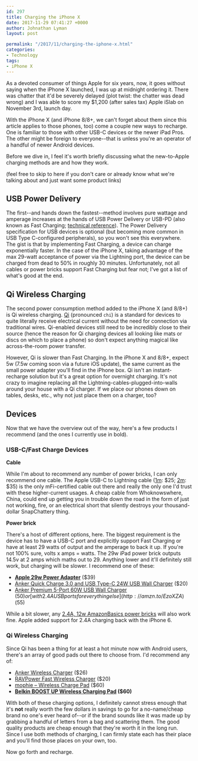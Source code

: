 ```yaml
---
id: 297
title: Charging the iPhone X
date: 2017-11-29 07:41:27 +0000
author: Johnathan Lyman
layout: post

permalink: "/2017/11/charging-the-iphone-x.html"
categories:
- Technology
tags:
- iPhone X
---
```

As a devoted consumer of things Apple for six years, now, it goes without saying when the iPhone X launched, I was up at midnight ordering it. There was chatter that it'd be severely delayed (plot twist: the chatter was dead wrong) and I was able to score my $1,200 (after sales tax) Apple iSlab on November 3rd, launch day.

With the iPhone X (and iPhone 8/8+, we can't forget about them since this article applies to those phones, too) come a couple new ways to recharge. One is familiar to those with other USB-C devices or the newer iPad Pros. The other might be foreign to everyone--that is unless you're an operator of a handful of newer Android devices.

Before we dive in, I feel it's worth briefly discussing what the new-to-Apple charging methods are and how they work.

(feel free to skip to here if you don't care or already know what we're talking about and just want some product links)

## USB Power Delivery

The first--and hands down the fastest--method involves pure wattage and amperage increases at the hands of USB Power Delivery or USB-PD (also known as Fast Charging; [technical reference](http://www.usb.org/developers/powerdelivery/)). The Power Delivery specification for USB devices is optional (but becoming more common in USB Type C-configured peripherals), so you won't see this everywhere. The gist is that by implementing Fast Charging, a device can charge exponentially faster. In the case of the iPhone X, taking advantage of the max 29-watt acceptance of power via the Lightning port, the device can be charged from dead to 50% in roughly 30 minutes. Unfortunately, not all cables or power bricks support Fast Charging but fear not; I've got a list of what's good at the end.

## Qi Wireless Charging

The second power consumption method added to the iPhone X (and 8/8+) is Qi wireless charging. [Qi](https://arstechnica.com/gadgets/2017/09/how-qi-wireless-charging-works-and-why-it-hasnt-taken-over-yet/) (pronounced `chi`) is a standard for devices to quite literally receive electrical current without the need for connection via traditional wires. Qi-enabled devices still need to be incredibly close to their source (hence the reason for Qi charging devices all looking like mats or discs on which to place a phone) so don't expect anything magical like across-the-room power transfer.

However, Qi is slower than Fast Charging. In the iPhone X and 8/8+, expect 5w (7.5w coming soon via a future iOS update), the same current as the small power adapter you'll find in the iPhone box. Qi isn't an instant-recharge solution but it's a great option for overnight charging. It's not crazy to imagine replacing all the Lightning-cables-plugged-into-walls around your house with a Qi charger. If we place our phones down on tables, desks, etc., why not just place them on a charger, too?

## Devices

Now that we have the overview out of the way, here's a few products I recommend (and the ones I currently use in bold).

### USB-C/Fast Charge Devices

**Cable**

While I'm about to recommend any number of power bricks, I can only recommend one cable. The Apple USB-C to Lightning cable ([1m](https://www.apple.com/shop/product/MK0X2AM/A/usb-c-to-lightning-cable-1-m?fnode=85): $25; [2m](https://www.apple.com/shop/product/MKQ42AM/A/usb-c-to-lightning-cable-2-m?fnode=85): $35) is the only mFi-certified cable out there and really the only one I'd trust with these higher-current usages. A cheap cable from Whoknowswhere, China, could end up getting you in trouble down the road in the form of just not working, fire, or an electrical short that silently destroys your thousand-dollar SnapChattery thing.

**Power brick**

There's a host of different options, here. The biggest requirement is the device has to have a USB-C port and explicitly support Fast Charging or have at least 29 watts of output and the amperage to back it up. If you're not 100% sure, volts x amps = watts. The 29w iPad power brick outputs 14.5v at 2 amps which maths out to 29. Anything lower and it'll definitely still work, but charging will be slower. I recommend one of these:

*   **[Apple 29w Power Adapter](https://www.apple.com/shop/product/MJ262LL/A/29w-usb%E2%80%91c-power-adapter?fnode=85)** ($39)
*   [Anker Quick Charge 3.0 and USB Type-C 24W USB Wall Charger](http://amzn.to/EbMSVJ) ($20)
*   [Anker Premium 5-Port 60W USB Wall Charger](http://amzn.to/ATHJX0) ($50) or [with 2.4A USB ports for everything else](http://amzn.to/EzoXZA) ($55)

While a bit slower, any [2.4A, 12w AmazonBasics power bricks](http://amzn.to/DsLGmw) will also work fine. Apple added support for 2.4A charging back with the iPhone 6.

### Qi Wireless Charging

Since Qi has been a thing for at least a hot minute now with Android users, there's an array of good pads out there to choose from. I'd recommend any of:

*   [Anker Wireless Charger](http://amzn.to/2zOnwuI) ($26)
*   [RAVPower Fast Wireless Charger](http://amzn.to/2ju7viE) ($20)
*   [mophie – Wireless Charge Pad](http://amzn.to/2BnGDrL) ($60)
*   **[Belkin BOOST UP Wireless Charging Pad](http://amzn.to/EBcm3q) ($60)**

With both of these charging options, I definitely cannot stress enough that it's **not** really worth the few dollars in savings to go for a no-name/cheap brand no one's ever heard of--or if the brand sounds like it was made up by grabbing a handful of letters from a bag and scattering them. The good quality products are cheap enough that they're worth it in the long run. Since I use both methods of charging, I can firmly state each has their place and you'll find those places on your own, too.

Now go forth and recharge.